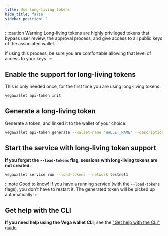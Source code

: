 ```yaml
---
title: Use long-living tokens
hide_title: false
sidebar_position: 2
---
```


:::caution Warning
Long-living tokens are highly privileged tokens that bypass user review, the approval process, and give access to all public keys of the associated wallet.

If using this process, be sure you are comfortable allowing that level of access to your keys.
:::

## Enable the support for long-living tokens

This is only needed once, for the first time you are using long-living tokens.

```bash
vegawallet api-token init
```

## Generate a long-living token

Generate a token, and linked it to the wallet of your choice:

```bash
vegawallet api-token generate --wallet-name "WALLET_NAME" --description "for my trading bot"
```

## Start the service with long-living token support

**If you forget the `--load-tokens` flag, sessions with long-living tokens are not created.**

```bash
vegawallet service run --load-tokens --network testnet1
```

:::note Good to know!
If you have a running service (with the `--load-tokens` flags), you don't have to restart it. The generated token will be picked up automatically!
:::

## Get help with the CLI

**If you need help using the Vega wallet CLI**, see the ["Get help with the CLI" guide](../../../tools/vega-wallet/CLI-wallet/latest/guides/get-help.md).
